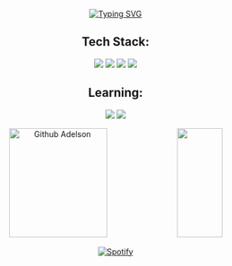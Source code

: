 <div align="center">  

[![Typing SVG](https://readme-typing-svg.herokuapp.com?font=Fira+Code&weight=100&pause=1000&random=false&width=435&lines=Welcome%2C+everyone!+;My+name+is+Adelson+Teodoro...;Software+Developer)](https://git.io/typing-svg)
</div>

<h2 align="center">
  Tech Stack:
</h2>

<div align="center">
  
  ![](https://img.shields.io/badge/-TYPESCRIPT-339933?style=for-the-badge&logo=TypeScript&color=black&logoColor=white)
  ![](https://img.shields.io/badge/-PYTHON-339933?style=for-the-badge&logo=python&color=black&logoColor=white)
  ![](https://img.shields.io/badge/-JAVA-339933?style=for-the-badge&logo=openjdk&color=black&logoColor=white)
  ![](https://img.shields.io/badge/-C++-339933?style=for-the-badge&logo=c%2B%2B&color=black&logoColor=white)
  
</div>


<h2 align="center">
 Learning:
</h2>

<div align="center">
  
![](https://img.shields.io/badge/-RUST-339933?style=for-the-badge&logo=rust&color=black&logoColor=white)
![](https://img.shields.io/badge/-DOCKER-339933?style=for-the-badge&logo=docker&color=black&logoColor=white)
  
</div>



<div align="center">  
  <img width="59%" height="195px" src="https://github-readme-stats.vercel.app/api?username=imrooteodoro&show_icons=true&count_private=true&hide_border=true&title_color=00bfbf&icon_color=00bfbf&text_color=c9d1d9&bg_color=0d1117" alt="Github Adelson" /> 
  <img width="40%" height="195px" src="https://github-readme-stats.vercel.app/api/top-langs/?username=imrooteodoro&layout=compact&hide_border=true&title_color=00bfbf&text_color=00bfbf&bg_color=0d1117" />
</div>
<div align="center">
  
[![Spotify](https://vercel.com/imrooteodoros-projects/spotify-github-profile/9yijMGjwzY9q3q8LNayceWjWXWh4/api/spotify)](https://open.spotify.com/user/w44fq2nsyit9evlnby8yatk0i)

</div>

